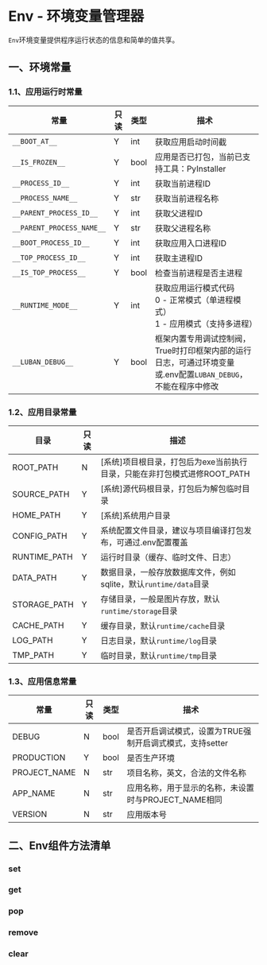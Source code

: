 # Env - 环境变量管理器

`Env`环境变量提供程序运行状态的信息和简单的值共享。



## 一、环境常量

### 1.1、应用运行时常量

| 常量                      | 只读 | 类型 | 描术                                                         |
| ------------------------- | ---- | ---- | ------------------------------------------------------------ |
| `__BOOT_AT__`             | Y    | int  | 获取应用启动时间截                                           |
| `__IS_FROZEN__`           | Y    | bool | 应用是否已打包，当前已支持工具：PyInstaller                  |
| `__PROCESS_ID__`          | Y    | int  | 获取当前进程ID                                               |
| `__PROCESS_NAME__`        | Y    | str  | 获取当前进程名称                                             |
| `__PARENT_PROCESS_ID__`   | Y    | int  | 获取父进程ID                                                 |
| `__PARENT_PROCESS_NAME__` | Y    | str  | 获取父进程名称                                               |
| `__BOOT_PROCESS_ID__`     | Y    | int  | 获取应用入口进程ID                                           |
| `__TOP_PROCESS_ID__`      | Y    | int  | 获取主进程ID                                                 |
| `__IS_TOP_PROCESS__`      | Y    | bool | 检查当前进程是否主进程                                       |
| `__RUNTIME_MODE__`        | Y    | int  | 获取应用运行模式代码<br />0 - 正常模式（单进程模式）<br />1 - 应用模式（支持多进程） |
| `__LUBAN_DEBUG__`         | Y    | bool | 框架内置专用调试控制阀，True时打印框架内部的运行日志，可通过环境变量或.env配置`LUBAN_DEBUG`，不能在程序中修改 |



### 1.2、应用目录常量

| 目录         | 只读 | 描述                                                         |
| ------------ | ---- | ------------------------------------------------------------ |
| ROOT_PATH    | N    | [系统]项目根目录，打包后为exe当前执行目录，只能在非打包模式进修ROOT_PATH |
| SOURCE_PATH  | Y    | [系统]源代码根目录，打包后为解包临时目录                     |
| HOME_PATH    | Y    | [系统]系统用户目录                                           |
| CONFIG_PATH  | Y    | 系统配置文件目录，建议与项目编译打包发布，可通过.env配置覆盖 |
| RUNTIME_PATH | Y    | 运行时目录（缓存、临时文件、日志）                           |
| DATA_PATH    | Y    | 数据目录，一般存放数据库文件，例如sqlite，默认`runtime/data`目录 |
| STORAGE_PATH | Y    | 存储目录，一般是图片存放，默认`runtime/storage`目录          |
| CACHE_PATH   | Y    | 缓存目录，默认`runtime/cache`目录                            |
| LOG_PATH     | Y    | 日志目录，默认`runtime/log`目录                              |
| TMP_PATH     | Y    | 临时目录，默认`runtime/tmp`目录                              |



### 1.3、应用信息常量

| 常量         | 只读 | 类型 | 描术                                                     |
| ------------ | ---- | ---- | -------------------------------------------------------- |
| DEBUG        | N    | bool | 是否开启调试模式，设置为TRUE强制开启调式模式，支持setter |
| PRODUCTION   | Y    | bool | 是否生产环境                                             |
| PROJECT_NAME | N    | str  | 项目名称，英文，合法的文件名称                           |
| APP_NAME     | N    | str  | 应用名称，用于显示的名称，未设置时与PROJECT_NAME相同     |
| VERSION      | N    | str  | 应用版本号                                               |



## 二、Env组件方法清单

### set

### get

### pop

### remove

### clear



